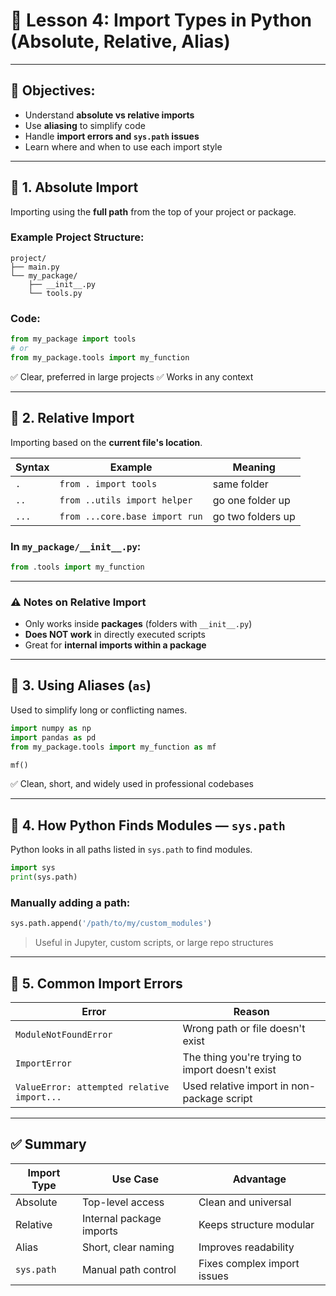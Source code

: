 # 🔄 **Lesson 4: Import Types in Python (Absolute, Relative, Alias)**

---

## 🎯 **Objectives:**

* Understand **absolute vs relative imports**
* Use **aliasing** to simplify code
* Handle **import errors and `sys.path` issues**
* Learn where and when to use each import style

---

## 🧭 1. **Absolute Import**

Importing using the **full path** from the top of your project or package.

### Example Project Structure:

```
project/
├── main.py
└── my_package/
    ├── __init__.py
    └── tools.py
```

### Code:

```python
from my_package import tools
# or
from my_package.tools import my_function
```

✅ Clear, preferred in large projects
✅ Works in any context

---

## 🔁 2. **Relative Import**

Importing based on the **current file's location**.

| Syntax | Example                        | Meaning           |
| ------ | ------------------------------ | ----------------- |
| `.`    | `from . import tools`          | same folder       |
| `..`   | `from ..utils import helper`   | go one folder up  |
| `...`  | `from ...core.base import run` | go two folders up |

### In `my_package/__init__.py`:

```python
from .tools import my_function
```

---

### ⚠️ Notes on Relative Import

* Only works inside **packages** (folders with `__init__.py`)
* **Does NOT work** in directly executed scripts
* Great for **internal imports within a package**

---

## 🧰 3. **Using Aliases (`as`)**

Used to simplify long or conflicting names.

```python
import numpy as np
import pandas as pd
from my_package.tools import my_function as mf

mf()
```

✅ Clean, short, and widely used in professional codebases

---

## 🧠 4. **How Python Finds Modules — `sys.path`**

Python looks in all paths listed in `sys.path` to find modules.

```python
import sys
print(sys.path)
```

### Manually adding a path:

```python
sys.path.append('/path/to/my/custom_modules')
```

> Useful in Jupyter, custom scripts, or large repo structures

---

## 🧨 5. **Common Import Errors**

| Error                                      | Reason                                          |
| ------------------------------------------ | ----------------------------------------------- |
| `ModuleNotFoundError`                      | Wrong path or file doesn't exist                |
| `ImportError`                              | The thing you're trying to import doesn't exist |
| `ValueError: attempted relative import...` | Used relative import in non-package script      |

---

## ✅ Summary

| Import Type | Use Case                 | Advantage                   |
| ----------- | ------------------------ | --------------------------- |
| Absolute    | Top-level access         | Clean and universal         |
| Relative    | Internal package imports | Keeps structure modular     |
| Alias       | Short, clear naming      | Improves readability        |
| `sys.path`  | Manual path control      | Fixes complex import issues |
